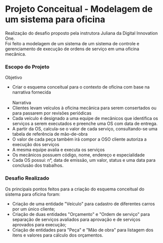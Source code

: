 
# Projeto Conceitual - Modelagem de um sistema para oficina

 Realização do desafio proposto pela instrutora Juliana da Digital Innovation One.  
 Foi feito a modelagem de um sistema de um sistema de controle e gerenciamento de execução de ordens de serviço em uma oficina mecânica.

 ### 

### Escopo do Projeto
Objetivo  
* Criar o esquema conceitual para o contexto de oficina com base na narrativa fornecida  
\
Narrativa
* Clientes levam veículos à oficina mecânica para serem consertados ou para passarem por revisões  periódicas
* Cada veículo é designado a uma equipe de mecânicos que identifica os serviços a serem executados e preenche uma OS com data de entrega.
* A partir da OS, calcula-se o valor de cada serviço, consultando-se uma tabela de referência de mão-de-obra
* O valor de cada peça também irá compor a OSO cliente autoriza a execução dos serviços
* A mesma equipe avalia e executa os serviços
* Os mecânicos possuem código, nome, endereço e especialidade
* Cada OS possui: n°, data de emissão, um valor, status e uma data para conclusão dos trabalhos.

### Desafio Realizado
Os principais pontos feitos para a criação do esquema conceitual do sistema para oficina foram:
* Criação de uma entidade "Veículo" para cadastro de diferentes carros por um único cliente;
* Criação de duas entidades "Orçamento" e "Ordem de serviço" para separação de serviços avaliados para aprovação e de serviços aprovados para execução;
* Criação de entidades para "Peça" e "Mão de obra" para listagem dos itens e valores para cálculo dos orçamentos.
